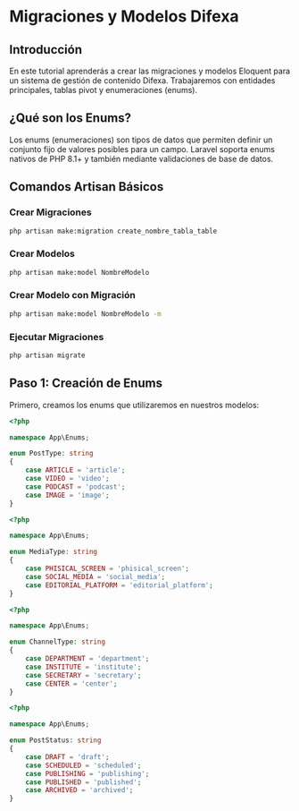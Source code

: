 # Migraciones y Modelos Difexa

## Introducción

En este tutorial aprenderás a crear las migraciones y modelos Eloquent para un sistema de gestión de contenido Difexa. Trabajaremos con entidades principales, tablas pivot y enumeraciones (enums).

## ¿Qué son los Enums?

Los enums (enumeraciones) son tipos de datos que permiten definir un conjunto fijo de valores posibles para un campo. Laravel soporta enums nativos de PHP 8.1+ y también mediante validaciones de base de datos.

## Comandos Artisan Básicos

### Crear Migraciones
```bash
php artisan make:migration create_nombre_tabla_table
```

### Crear Modelos
```bash
php artisan make:model NombreModelo
```

### Crear Modelo con Migración
```bash
php artisan make:model NombreModelo -m
```

### Ejecutar Migraciones
```bash
php artisan migrate
```

## Paso 1: Creación de Enums

Primero, creamos los enums que utilizaremos en nuestros modelos:

```php
<?php

namespace App\Enums;

enum PostType: string
{
    case ARTICLE = 'article';
    case VIDEO = 'video';
    case PODCAST = 'podcast';
    case IMAGE = 'image';
}
```

```php
<?php

namespace App\Enums;

enum MediaType: string
{
    case PHISICAL_SCREEN = 'phisical_screen';
    case SOCIAL_MEDIA = 'social_media';
    case EDITORIAL_PLATFORM = 'editorial_platform';
}
```

```php
<?php

namespace App\Enums;

enum ChannelType: string
{
    case DEPARTMENT = 'department';
    case INSTITUTE = 'institute';
    case SECRETARY = 'secretary';
    case CENTER = 'center';
}
```

```php
<?php

namespace App\Enums;

enum PostStatus: string
{
    case DRAFT = 'draft';
    case SCHEDULED = 'scheduled';
    case PUBLISHING = 'publishing';
    case PUBLISHED = 'published';
    case ARCHIVED = 'archived';
}
```
